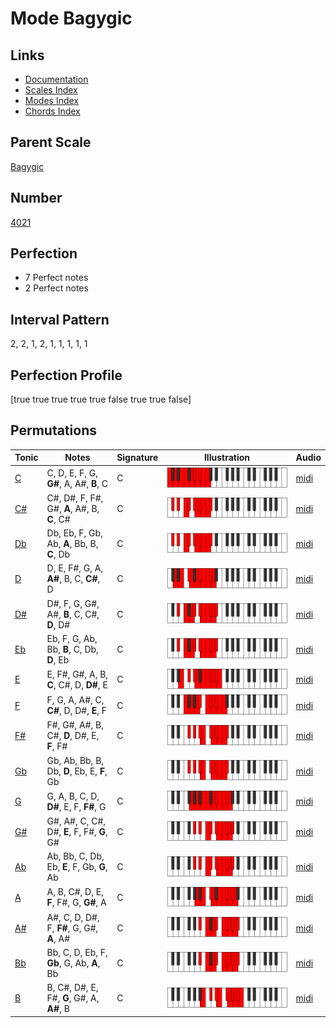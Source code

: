 # Mode Bagygic

## Links

- [Documentation](index.md)
- [Scales Index](Scales.md)
- [Modes Index](Modes.md)
- [Chords Index](Chords.md)

## Parent Scale

[Bagygic](ScaleBagygic.md)

## Number

[4021](https://ianring.com/musictheory/scales/4021)

## Perfection

- 7 Perfect notes
- 2 Perfect notes

## Interval Pattern

2, 2, 1, 2, 1, 1, 1, 1, 1

## Perfection Profile

[true true true true true false true true false]

## Permutations

| Tonic | Notes | Signature | Illustration | Audio |
|-------|-------|-----------|--------------|-------|
| [C](ModeCNaturalBagygic.md) | C, D, E, F, G, **G#**, A, A#, **B**, C | C | ![CNaturalBagygic](ModeCNaturalBagygic.png) | [midi](https://github.com/edipermadi/music/blob/main/docs/ModeCNaturalBagygic.mid?raw=true) |
| [C#](ModeCSharpBagygic.md) | C#, D#, F, F#, G#, **A**, A#, B, **C**, C# | C | ![CSharpBagygic](ModeCSharpBagygic.png) | [midi](https://github.com/edipermadi/music/blob/main/docs/ModeCSharpBagygic.mid?raw=true) |
| [Db](ModeDFlatBagygic.md) | Db, Eb, F, Gb, Ab, **A**, Bb, B, **C**, Db | C | ![DFlatBagygic](ModeDFlatBagygic.png) | [midi](https://github.com/edipermadi/music/blob/main/docs/ModeDFlatBagygic.mid?raw=true) |
| [D](ModeDNaturalBagygic.md) | D, E, F#, G, A, **A#**, B, C, **C#**, D | C | ![DNaturalBagygic](ModeDNaturalBagygic.png) | [midi](https://github.com/edipermadi/music/blob/main/docs/ModeDNaturalBagygic.mid?raw=true) |
| [D#](ModeDSharpBagygic.md) | D#, F, G, G#, A#, **B**, C, C#, **D**, D# | C | ![DSharpBagygic](ModeDSharpBagygic.png) | [midi](https://github.com/edipermadi/music/blob/main/docs/ModeDSharpBagygic.mid?raw=true) |
| [Eb](ModeEFlatBagygic.md) | Eb, F, G, Ab, Bb, **B**, C, Db, **D**, Eb | C | ![EFlatBagygic](ModeEFlatBagygic.png) | [midi](https://github.com/edipermadi/music/blob/main/docs/ModeEFlatBagygic.mid?raw=true) |
| [E](ModeENaturalBagygic.md) | E, F#, G#, A, B, **C**, C#, D, **D#**, E | C | ![ENaturalBagygic](ModeENaturalBagygic.png) | [midi](https://github.com/edipermadi/music/blob/main/docs/ModeENaturalBagygic.mid?raw=true) |
| [F](ModeFNaturalBagygic.md) | F, G, A, A#, C, **C#**, D, D#, **E**, F | C | ![FNaturalBagygic](ModeFNaturalBagygic.png) | [midi](https://github.com/edipermadi/music/blob/main/docs/ModeFNaturalBagygic.mid?raw=true) |
| [F#](ModeFSharpBagygic.md) | F#, G#, A#, B, C#, **D**, D#, E, **F**, F# | C | ![FSharpBagygic](ModeFSharpBagygic.png) | [midi](https://github.com/edipermadi/music/blob/main/docs/ModeFSharpBagygic.mid?raw=true) |
| [Gb](ModeGFlatBagygic.md) | Gb, Ab, Bb, B, Db, **D**, Eb, E, **F**, Gb | C | ![GFlatBagygic](ModeGFlatBagygic.png) | [midi](https://github.com/edipermadi/music/blob/main/docs/ModeGFlatBagygic.mid?raw=true) |
| [G](ModeGNaturalBagygic.md) | G, A, B, C, D, **D#**, E, F, **F#**, G | C | ![GNaturalBagygic](ModeGNaturalBagygic.png) | [midi](https://github.com/edipermadi/music/blob/main/docs/ModeGNaturalBagygic.mid?raw=true) |
| [G#](ModeGSharpBagygic.md) | G#, A#, C, C#, D#, **E**, F, F#, **G**, G# | C | ![GSharpBagygic](ModeGSharpBagygic.png) | [midi](https://github.com/edipermadi/music/blob/main/docs/ModeGSharpBagygic.mid?raw=true) |
| [Ab](ModeAFlatBagygic.md) | Ab, Bb, C, Db, Eb, **E**, F, Gb, **G**, Ab | C | ![AFlatBagygic](ModeAFlatBagygic.png) | [midi](https://github.com/edipermadi/music/blob/main/docs/ModeAFlatBagygic.mid?raw=true) |
| [A](ModeANaturalBagygic.md) | A, B, C#, D, E, **F**, F#, G, **G#**, A | C | ![ANaturalBagygic](ModeANaturalBagygic.png) | [midi](https://github.com/edipermadi/music/blob/main/docs/ModeANaturalBagygic.mid?raw=true) |
| [A#](ModeASharpBagygic.md) | A#, C, D, D#, F, **F#**, G, G#, **A**, A# | C | ![ASharpBagygic](ModeASharpBagygic.png) | [midi](https://github.com/edipermadi/music/blob/main/docs/ModeASharpBagygic.mid?raw=true) |
| [Bb](ModeBFlatBagygic.md) | Bb, C, D, Eb, F, **Gb**, G, Ab, **A**, Bb | C | ![BFlatBagygic](ModeBFlatBagygic.png) | [midi](https://github.com/edipermadi/music/blob/main/docs/ModeBFlatBagygic.mid?raw=true) |
| [B](ModeBNaturalBagygic.md) | B, C#, D#, E, F#, **G**, G#, A, **A#**, B | C | ![BNaturalBagygic](ModeBNaturalBagygic.png) | [midi](https://github.com/edipermadi/music/blob/main/docs/ModeBNaturalBagygic.mid?raw=true) |
